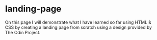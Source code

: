 # landing-page
On this page I will demonstrate what I have learned so far using HTML & CSS by creating 
a landing page from scratch using a design provided by The Odin Project.